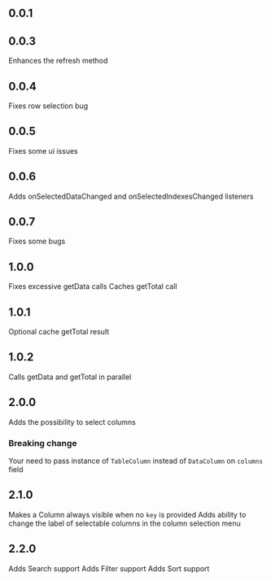 ## 0.0.1

## 0.0.3
Enhances the refresh method

## 0.0.4

Fixes row selection bug


## 0.0.5
Fixes some ui issues

## 0.0.6
Adds onSelectedDataChanged and onSelectedIndexesChanged listeners

## 0.0.7
Fixes some bugs

## 1.0.0
Fixes excessive getData calls
Caches getTotal call

## 1.0.1
Optional cache getTotal result

## 1.0.2
Calls getData and getTotal in parallel

## 2.0.0
Adds the possibility to select columns
### Breaking change
Your need to pass instance of `TableColumn` instead of `DataColumn` on `columns` field
## 2.1.0
Makes a Column always visible when no `key` is provided
Adds ability to change the label of selectable columns in the column selection menu

## 2.2.0
Adds Search support
Adds Filter support
Adds Sort support